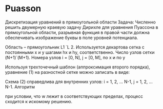# Puasson
Дискретизация уравнений в прямоугольной области
Задача: Численно решить двумерную краевую задачу Дирихле для уравнения Пуассона в прямоугольной области, разрывная функция в правой части должна обеспечивать изображение буквы в поле уровней потенциала. 

Область – прямоугольник L1 ´L 2. Используется декартова сетка с постоянными x и y шагами hx и hy, соответственно. Число узлов сетки (N+1)´(M+1). Номера узлов i = [0, N], j = [0, M], по x и по y 

Используя трехточечный шаблон (аппроксимация второго порядка), уравнение (1) на разностной сетке можно записать в виде: 
 
Схема (2) справедлива для внутренних узлов: 
i = 1, 2, … N-1, j = 1, 2, … N-1. 
Алгоритм
 
 
 
при условии, что w лежит в соответствующих пределах, процесс сходится к искомому решению.
